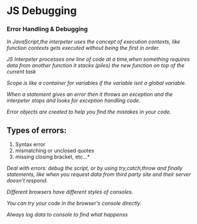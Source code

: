 # JS Debugging

### Error Handling & Debugging

*In JavaScript,the interpeter uses the concept of execution contexts, like function contexts gets executed without being the first in order.*

*JS Interpeter processes one line of code at a time,when something requires data from another function it stacks (piles) the new function on top of the current task*

*Scope is like a container for variables if the variable isnt a global variable.*

*When a statement gives an error then it throws an exception and the interpeter stops and looks for exception handling code.*

*Error objects are created to help you find the mistakes in your code.*

## Types of errors:

1. Syntax error
2. mismatching or unclosed quotes
3. missing closing bracket, etc...*

*Deal with errors: debug the script, or by using try,catch,throw and finally statements, like when you request data from third party site and their server doesn't respond.*

*Different browsers have different styles of consoles.*

*You can try your code in the browser's console directly.*

*Always log data to console to find what happenss*